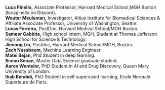 __Luca Pinello,__ Associate Professor, Harvard Medical School,MGH Boston (lucapinello on Discord).   
__Wouter Meuleman,__ Investigator, Altius Institute for Biomedical Sciences & Affiliate Associate Professor, University of Washington, Seattle.  
__Lucas Ferreira,__ PostDoc, Harvard Medical School/MGH Boston.  
__Sameer Gabbita,__ High school intern, MGH, Student at Thomas Jefferson High School for Science & Technology.  
__Jiecong Lin,__ Postdoc, Harvard Medical School/MGH, Boston.  
__Zach Nussbaum,__ Machine Learning Engineer.  
__Matei Bejan,__ Phd Student in deep learning.  
__Simon Senan,__ Master Data Science graduate student.  
__Aaron Wenteler,__ PhD Student in AI and Drug Discovery, Queen Mary University of London.  
__Ihab Bendidi,__ PhD Student in self supervised learning, Ecole Normale Supérieure de Paris.  
